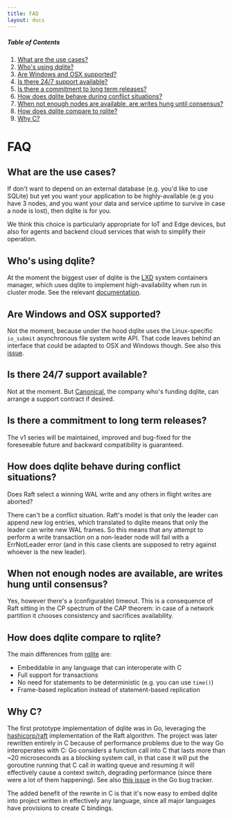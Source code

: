 ```yaml
---
title: FAQ
layout: docs
---
```


##### Table of Contents
1. [What are the use cases?](#what-are-the-use-cases)
2. [Who's using dqlite?](#whos-using-dqlite)
3. [Are Windows and OSX supported?](#are-windows-and-osx-supported)
4. [Is there 24/7 support available?](#is-there-247-support-available)
5. [Is there a commitment to long term releases?](#is-there-a-commitment-to-long-term-releases)
6. [How does dqlite behave during conflict situations?](#how-does-dqlite-behave-during-conflict-situations)
7. [When not enough nodes are available, are writes hung until consensus?](#when-not-enough-nodes-are-available,-are-writes-hung-until-consensus)
8. [How does dqlite compare to rqlite?](#how-does-dqlite-compare-to-rqlite)
9. [Why C?](#why-c)

# FAQ

What are the use cases?
-----------------------

If don't want to depend on an external database (e.g. you'd like to use SQLite)
but yet you want your application to be highly-available (e.g you have 3 nodes,
and you want your data and service uptime to survive in case a node is lost),
then dqlite is for you.

We think this choice is particularly appropriate for IoT and Edge devices, but
also for agents and backend cloud services that wish to simplify their
operation.

Who's using dqlite?
-------------------

At the moment the biggest user of dqlite is the
[LXD](https://linuxcontainers.org/lxd/introduction/) system containers manager,
which uses dqlite to implement high-availability when run in cluster mode. See
the relevant
[documentation](https://github.com/lxc/lxd/blob/master/doc/clustering.md).

Are Windows and OSX supported?
------------------------------

Not the moment, because under the hood dqlite uses the Linux-specific
```io_submit``` asynchronous file system write API. That code leaves behind an
interface that could be adapted to OSX and Windows though. See also this
[issue](https://github.com/canonical/go-dqlite/issues/21).

Is there 24/7 support available?
--------------------------------

Not at the moment. But [Canonical](https://www.canonical.com), the company who's
funding dqlite, can arrange a support contract if desired.

Is there a commitment to long term releases?
--------------------------------------------

The v1 series will be maintained, improved and bug-fixed for the foreseeable
future and backward compatibility is guaranteed.

How does dqlite behave during conflict situations?
--------------------------------------------------

Does Raft select a winning WAL write and any others in flight writes are
aborted?

There can't be a conflict situation. Raft's model is that only the leader can
append new log entries, which translated to dqlite means that only the leader
can write new WAL frames. So this means that any attempt to perform a write
transaction on a non-leader node will fail with a ErrNotLeader error (and in
this case clients are supposed to retry against whoever is the new leader).

When not enough nodes are available, are writes hung until consensus?
---------------------------------------------------------------------

Yes, however there's a (configurable) timeout. This is a consequence of Raft
sitting in the CP spectrum of the CAP theorem: in case of a network partition it
chooses consistency and sacrifices availability.


How does dqlite compare to rqlite?
----------------------------------

The main differences from [rqlite](https://github.com/rqlite/rqlite) are:

* Embeddable in any language that can interoperate with C
* Full support for transactions
* No need for statements to be deterministic (e.g. you can use ```time()```)
* Frame-based replication instead of statement-based replication

Why C?
------

The first prototype implementation of dqlite was in Go, leveraging the
[hashicorp/raft](https://github.com/hashicorp/raft/) implementation of the Raft
algorithm. The project was later rewritten entirely in C because of performance
problems due to the way Go interoperates with C: Go considers a function call
into C that lasts more than ~20 microseconds as a blocking system call, in that
case it will put the goroutine running that C call in waiting queue and resuming
it will effectively cause a context switch, degrading performance (since there
were a lot of them happening). See also [this
issue](https://github.com/golang/go/issues/19574) in the Go bug tracker.

The added benefit of the rewrite in C is that it's now easy to embed dqlite into
project written in effectively any language, since all major languages have
provisions to create C bindings.
